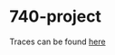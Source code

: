 # 740-project

Traces can be found [here](https://drive.google.com/drive/folders/1jjnHBOtWRnS5YVPvfXdqAMMdqWObZGjW?usp=sharing)

